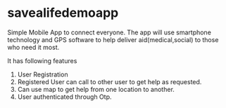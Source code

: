 # savealifedemoapp
Simple Mobile App to connect everyone.
The app will use smartphone technology and GPS software to help deliver aid(medical,social) to those who need it most.

It has following features 
1. User Registration
2. Registered User can call to other user to get help as requested.
3. Can use map to get help from one location to another.
4. User authenticated through Otp.


